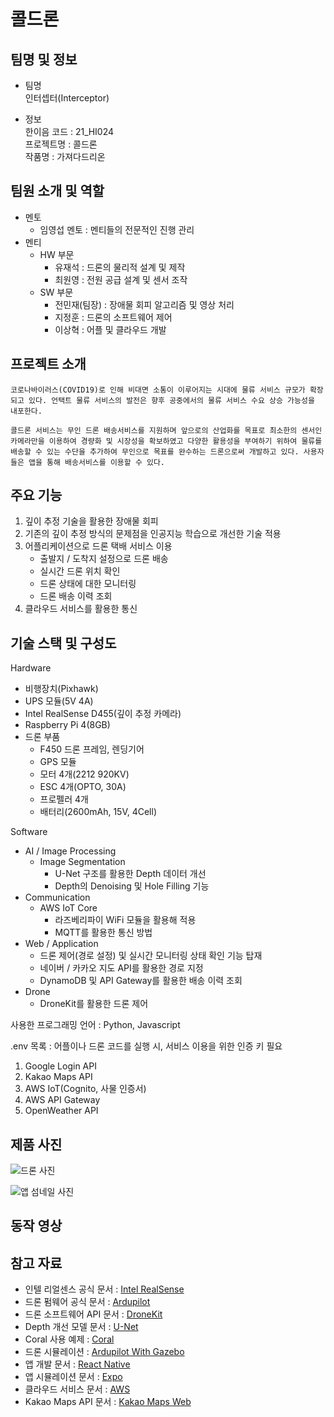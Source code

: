 # 콜드론

## 팀명 및 정보

- 팀명  
인터셉터(Interceptor)

- 정보  
한이음 코드 : 21_HI024  
프로젝트명  : 콜드론  
작품명     : 가져다드리온

## 팀원 소개 및 역할
- 멘토
    - 임영섭 멘토 : 멘티들의 전문적인 진행 관리 
- 멘티
    - HW 부문
        - 유재석 : 드론의 물리적 설계 및 제작 
        - 최원영 : 전원 공급 설계 및 센서 조작 
    - SW 부문
        - 전민재(팀장) : 장애물 회피 알고리즘 및 영상 처리
        - 지정훈 : 드론의 소프트웨어 제어 
        - 이상혁 : 어플 및 클라우드 개발 

## 프로젝트 소개

    코로나바이러스(COVID19)로 인해 비대면 소통이 이루어지는 시대에 물류 서비스 규모가 확장되고 있다. 언택트 물류 서비스의 발전은 향후 공중에서의 물류 서비스 수요 상승 가능성을 내포한다.

    콜드론 서비스는 무인 드론 배송서비스를 지원하며 앞으로의 산업화를 목표로 최소한의 센서인 카메라만을 이용하여 경량화 및 시장성을 확보하였고 다양한 활용성을 부여하기 위하여 물류를 배송할 수 있는 수단을 추가하여 무인으로 목표를 완수하는 드론으로써 개발하고 있다. 사용자들은 앱을 통해 배송서비스를 이용할 수 있다.

## 주요 기능

1. 깊이 추정 기술을 활용한 장애물 회피 
2. 기존의 깊이 추정 방식의 문제점을 인공지능 학습으로 개선한 기술 적용
3. 어플리케이션으로 드론 택배 서비스 이용
   - 출발지 / 도착지 설정으로 드론 배송
   - 실시간 드론 위치 확인
   - 드론 상태에 대한 모니터링 
   - 드론 배송 이력 조회
4. 클라우드 서비스를 활용한 통신 

## 기술 스택 및 구성도

Hardware

- 비행장치(Pixhawk)
- UPS 모듈(5V 4A)
- Intel RealSense D455(깊이 추정 카메라)
- Raspberry Pi 4(8GB)
- 드론 부품
  -  F450 드론 프레임, 렌딩기어
  -  GPS 모듈
  -  모터 4개(2212 920KV)
  -  ESC 4개(OPTO, 30A)
  -  프로펠러 4개
  -  배터리(2600mAh, 15V, 4Cell)

Software

- AI / Image Processing
    - Image Segmentation
        - U-Net 구조를 활용한 Depth 데이터 개선
        - Depth의 Denoising 및 Hole Filling 기능
- Communication
    - AWS IoT Core
        - 라즈베리파이 WiFi 모듈을 활용해 적용
        - MQTT를 활용한 통신 방법
- Web / Application
    - 드론 제어(경로 설정) 및 실시간 모니터링 상태 확인 기능 탑재
    - 네이버 / 카카오 지도 API를 활용한 경로 지정
    - DynamoDB 및 API Gateway를 활용한 배송 이력 조회
- Drone
    - DroneKit를 활용한 드론 제어

사용한 프로그래밍 언어 : Python, Javascript

.env 목록 : 어플이나 드론 코드를 실행 시, 서비스 이용을 위한 인증 키 필요  
1. Google Login API
2. Kakao Maps API 
3. AWS IoT(Cognito, 사물 인증서)
4. AWS API Gateway 
5. OpenWeather API

## 제품 사진

![드론 사진](https://lab.hanium.or.kr/21_HI024/21_hi024/blob/master/Doc/drone_image.jpg)

![앱 섬네일 사진](https://lab.hanium.or.kr/21_HI024/21_hi024/blob/master/Doc/calldrone_thumbnail.jpg)

## 동작 영상

## 참고 자료
- 인텔 리얼센스 공식 문서 : [Intel RealSense](https://dev.intelrealsense.com/docs?_ga=2.217913750.1236554375.1634310027-1786793082.1620377693)
- 드론 펌웨어 공식 문서 : [Ardupilot](https://ardupilot.org/dev/index.html)
- 드론 소프트웨어 API 문서 : [DroneKit](https://dronekit-python.readthedocs.io/en/latest/automodule.html)
- Depth 개선 모델 문서 : [U-Net](https://github.com/zhixuhao/unet)
- Coral 사용 예제 : [Coral](https://coral.ai/examples/)
- 드론 시뮬레이션 : [Ardupilot With Gazebo](https://ardupilot.org/dev/docs/using-gazebo-simulator-with-sitl.html)
- 앱 개발 문서 : [React Native](https://reactnative.dev/)
- 앱 시뮬레이션 문서 : [Expo](https://docs.expo.dev/)
- 클라우드 서비스 문서 : [AWS](https://docs.aws.amazon.com/index.html?nc2=h_ql_doc_do_v)
- Kakao Maps API 문서 : [Kakao Maps Web](https://apis.map.kakao.com/web/)





